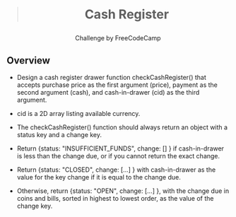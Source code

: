 ># <p align=center> Cash Register</p>
<p align=center>
  Challenge by FreeCodeCamp
</p>

## Overview
* Design a cash register drawer function checkCashRegister() that accepts purchase price as the first argument (price), payment as the second argument (cash), and cash-in-drawer (cid) as the third argument.

* cid is a 2D array listing available currency.

* The checkCashRegister() function should always return an object with a status key and a change key.

* Return {status: "INSUFFICIENT_FUNDS", change: [] } if cash-in-drawer is less than the change due, or if you cannot return the exact change.

* Return {status: "CLOSED", change: [...] } with cash-in-drawer as the value for the key change if it is equal to the change due.

* Otherwise, return {status: "OPEN", change: [...] }, with the change due in coins and bills, sorted in highest to lowest order, as the value of the change key.
